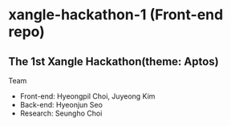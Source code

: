 # xangle-hackathon-1 (Front-end repo)
<h2>The 1st Xangle Hackathon(theme: Aptos)</h2>

Team
<ul>
<li>Front-end: Hyeongpil Choi, Juyeong Kim</li>
<li>Back-end: Hyeonjun Seo</li>
<li>Research: Seungho Choi</li>
</ul>
